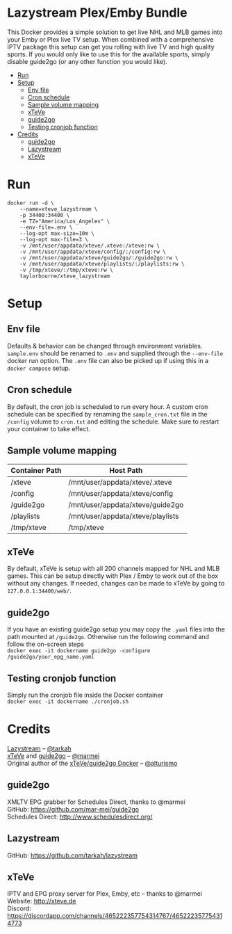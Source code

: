 # Lazystream Plex/Emby Bundle

This Docker provides a simple solution to get live NHL and MLB games into your Emby or Plex live TV setup. When combined with a comprehensive IPTV package this setup can get you rolling with live TV and high quality sports. If you would only like to use this for the available sports, simply disable guide2go (or any other function you would like).

- [Run](#run)
- [Setup](#setup)
	- [Env file](#env-file)
	- [Cron schedule](#cron-schedule)
	- [Sample volume mapping](#sample-volume-mapping)
	- [xTeVe](#xteve)
	- [guide2go](#guide2go)
	- [Testing cronjob function](#testing-cronjob-function)
- [Credits](#credits)
	- [guide2go](#guide2go-1)
	- [Lazystream](#lazystream)
	- [xTeVe](#xteve-1)

# Run

```
docker run -d \
	--name=xteve_lazystream \
	-p 34400:34400 \
	-e TZ="America/Los_Angeles" \
	--env-file=.env \
	--log-opt max-size=10m \
	--log-opt max-file=3 \
	-v /mnt/user/appdata/xteve/.xteve:/xteve:rw \
	-v /mnt/user/appdata/xteve/config/:/config:rw \
	-v /mnt/user/appdata/xteve/guide2go/:/guide2go:rw \
	-v /mnt/user/appdata/xteve/playlists/:/playlists:rw \
	-v /tmp/xteve/:/tmp/xteve:rw \
	taylorbourne/xteve_lazystream
```

# Setup

## Env file

Defaults & behavior can be changed through environment variables. `sample.env` should be renamed to `.env` and supplied through the `--env-file` docker run option. The `.env` file can also be picked up if using this in a `docker compose` setup.

## Cron schedule

By default, the cron job is scheduled to run every hour. A custom cron schedule can be specified by renaming the `sample_cron.txt` file in the `/config` volume to `cron.txt` and editing the schedule. Make sure to restart your container to take effect.

## Sample volume mapping

| Container Path | Host Path                         |
| -------------- | --------------------------------- |
| /xteve         | /mnt/user/appdata/xteve/.xteve    |
| /config        | /mnt/user/appdata/xteve/config    |
| /guide2go      | /mnt/user/appdata/xteve/guide2go  |
| /playlists     | /mnt/user/appdata/xteve/playlists |
| /tmp/xteve     | /tmp/xteve                        |

## xTeVe

By default, xTeVe is setup with all 200 channels mapped for NHL and MLB games. This can be setup directly with Plex / Emby to work out of the box without any changes. If needed, changes can be made to xTeVe by going to `127.0.0.1:34400/web/`.

## guide2go

If you have an existing guide2go setup you may copy the `.yaml` files into the path mounted at `/guide2go`. Otherwise run the following command and follow the on-screen steps  
`docker exec -it dockername guide2go -configure /guide2go/your_epg_name.yaml`

## Testing cronjob function

Simply run the cronjob file inside the Docker container  
`docker exec -it dockername ./cronjob.sh`

# Credits

[Lazystream](https://github.com/tarkah/lazystream) – [@tarkah](https://github.com/tarkah/)  
[xTeVe](https://github.com/xteve-project/xTeVe) and [guide2go](https://github.com/mar-mei/guide2go) – [@marmei](https://github.com/mar-mei)  
Original author of the [xTeVe/guide2go Docker](https://github.com/alturismo/xteve_guide2go) – [@alturismo](https://github.com/alturismo)

## guide2go

XMLTV EPG grabber for Schedules Direct, thanks to @marmei  
GitHub: https://github.com/mar-mei/guide2go  
Schedules Direct: http://www.schedulesdirect.org/

## Lazystream

GitHub: https://github.com/tarkah/lazystream

## xTeVe

IPTV and EPG proxy server for Plex, Emby, etc – thanks to @marmei  
Website: http://xteve.de  
Discord: https://discordapp.com/channels/465222357754314767/465222357754314773
